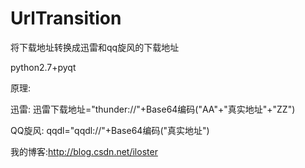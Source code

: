 UrlTransition
=============

将下载地址转换成迅雷和qq旋风的下载地址

python2.7+pyqt

原理:

迅雷:
  迅雷下载地址="thunder://"+Base64编码("AA"+"真实地址"+"ZZ")
  
QQ旋风:
  qqdl="qqdl://"+Base64编码("真实地址")
  
  
我的博客:http://blog.csdn.net/iloster
